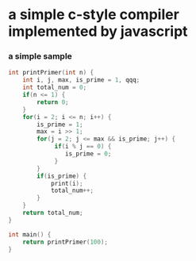 a simple c-style compiler implemented by javascript
===================================================

### a simple sample

```c
int printPrimer(int n) {
    int i, j, max, is_prime = 1, qqq;
    int total_num = 0;
    if(n <= 1) {
        return 0;
    }
    for(i = 2; i <= n; i++) {
        is_prime = 1;
        max = i >> 1;
        for(j = 2; j <= max && is_prime; j++) {
             if(i % j == 0) {
                is_prime = 0;
             }
        }
        if(is_prime) {
            print(i);
            total_num++;
        }
    }
    return total_num;
}

int main() {
    return printPrimer(100);
}
